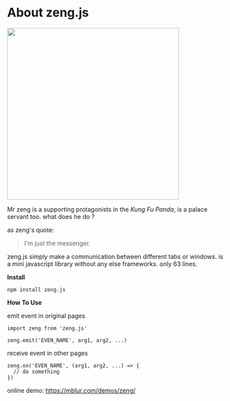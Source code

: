 # About zeng.js

<img src= "https://mblur.com/files/zeng.jpg" width="400" />

Mr zeng is a supporting protagonists in the _Kung Fu Panda_, is a palace servant too. what does he do ?

as zeng's quote:

> I'm just the messenger.

zeng.js simply make a communication between different tabs or windows. is a mini javascript library without any else frameworks. only 63 lines.

**Install**

```
npm install zeng.js
```

**How To Use**

emit event in original pages
```
import zeng from 'zeng.js'

zeng.emit('EVEN_NAME', arg1, arg2, ...)
```


receive event in other pages
```
zeng.on('EVEN_NAME', (arg1, arg2, ...) => {
  // do something
})
```

online demo: https://mblur.com/demos/zeng/
